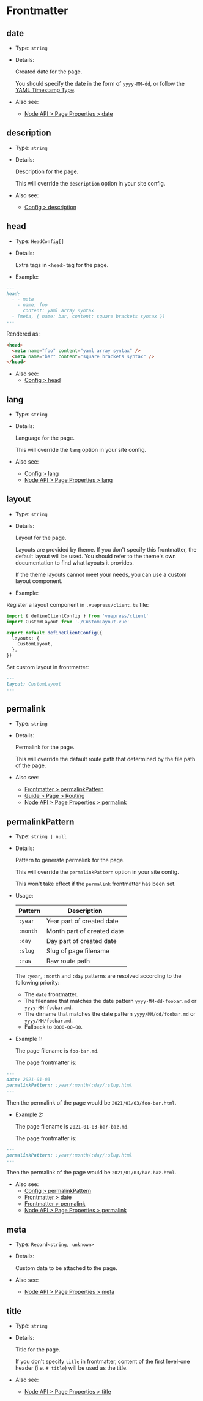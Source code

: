 # Frontmatter

<NpmBadge package="@vuepress/client" />
<NpmBadge package="@vuepress/markdown" />

## date

- Type: `string`

- Details:

  Created date for the page.

  You should specify the date in the form of `yyyy-MM-dd`, or follow the [YAML Timestamp Type](https://yaml.org/type/timestamp.html).

- Also see:
  - [Node API > Page Properties > date](./node-api.md#date)

## description

- Type: `string`

- Details:

  Description for the page.

  This will override the `description` option in your site config.

- Also see:
  - [Config > description](./config.md#description)

## head

- Type: `HeadConfig[]`

- Details:

  Extra tags in `<head>` tag for the page.

- Example:

```md
---
head:
  - - meta
    - name: foo
      content: yaml array syntax
  - [meta, { name: bar, content: square brackets syntax }]
---
```

Rendered as:

```html
<head>
  <meta name="foo" content="yaml array syntax" />
  <meta name="bar" content="square brackets syntax" />
</head>
```

- Also see:
  - [Config > head](./config.md#head)

## lang

- Type: `string`

- Details:

  Language for the page.

  This will override the `lang` option in your site config.

- Also see:
  - [Config > lang](./config.md#lang)
  - [Node API > Page Properties > lang](./node-api.md#lang)

## layout

- Type: `string`

- Details:

  Layout for the page.

  Layouts are provided by theme. If you don't specify this frontmatter, the default layout will be used. You should refer to the theme's own documentation to find what layouts it provides.

  If the theme layouts cannot meet your needs, you can use a custom layout component.

- Example:

Register a layout component in `.vuepress/client.ts` file:

```ts
import { defineClientConfig } from 'vuepress/client'
import CustomLayout from './CustomLayout.vue'

export default defineClientConfig({
  layouts: {
    CustomLayout,
  },
})
```

Set custom layout in frontmatter:

```md
---
layout: CustomLayout
---
```

## permalink

- Type: `string`

- Details:

  Permalink for the page.

  This will override the default route path that determined by the file path of the page.

- Also see:
  - [Frontmatter > permalinkPattern](#permalinkpattern)
  - [Guide > Page > Routing](../guide/page.md#routing)
  - [Node API > Page Properties > permalink](./node-api.md#permalink)

## permalinkPattern

- Type: `string | null`

- Details:

  Pattern to generate permalink for the page.

  This will override the `permalinkPattern` option in your site config.

  This won't take effect if the `permalink` frontmatter has been set.

- Usage:

  | Pattern  | Description                |
  | -------- | -------------------------- |
  | `:year`  | Year part of created date  |
  | `:month` | Month part of created date |
  | `:day`   | Day part of created date   |
  | `:slug`  | Slug of page filename      |
  | `:raw`   | Raw route path             |

  The `:year`, `:month` and `:day` patterns are resolved according to the following priority:

  - The `date` frontmatter.
  - The filename that matches the date pattern `yyyy-MM-dd-foobar.md` or `yyyy-MM-foobar.md`.
  - The dirname that matches the date pattern `yyyy/MM/dd/foobar.md` or `yyyy/MM/foobar.md`.
  - Fallback to `0000-00-00`.

- Example 1:

  The page filename is `foo-bar.md`.

  The page frontmatter is:

```md
---
date: 2021-01-03
permalinkPattern: :year/:month/:day/:slug.html
---
```

Then the permalink of the page would be `2021/01/03/foo-bar.html`.

- Example 2:

  The page filename is `2021-01-03-bar-baz.md`.

  The page frontmatter is:

```md
---
permalinkPattern: :year/:month/:day/:slug.html
---
```

Then the permalink of the page would be `2021/01/03/bar-baz.html`.

- Also see:
  - [Config > permalinkPattern](./config.md#permalinkpattern)
  - [Frontmatter > date](#date)
  - [Frontmatter > permalink](#permalink)
  - [Node API > Page Properties > permalink](./node-api.md#permalink)

## meta

- Type: `Record<string, unknown>`

- Details:

  Custom data to be attached to the page.

- Also see:
  - [Node API > Page Properties > meta](./node-api.md#meta)

## title

- Type: `string`

- Details:

  Title for the page.

  If you don't specify `title` in frontmatter, content of the first level-one header (i.e. `# title`) will be used as the title.

- Also see:
  - [Node API > Page Properties > title](./node-api.md#title)
